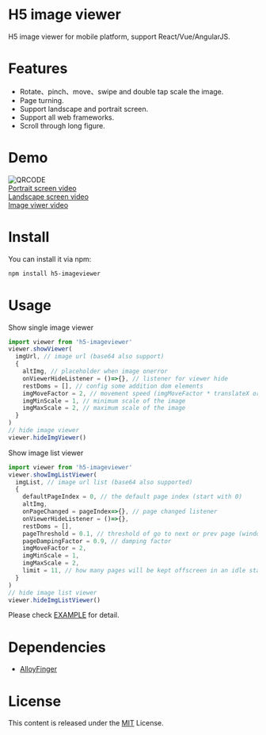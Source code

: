 # H5 image viewer
H5 image viewer for mobile platform, support React/Vue/AngularJS.

# Features
* Rotate、pinch、move、swipe and double tap scale the image.
* Page turning.
* Support landscape and portrait screen.
* Support all web frameworks.
* Scroll through long figure.

# Demo
![QRCODE](https://i.loli.net/2019/07/28/5d3cfc6643ec611808.png)  
[Portrait screen video](http://tubb.github.io/h5-imageviewer/1564584324582171.mp4)  
[Landscape screen video](http://tubb.github.io/h5-imageviewer/1564587116005125.mp4)  
[Image viwer video](http://tubb.github.io/h5-imageviewer/1564587977275048.mp4)

# Install

You can install it via npm:

```html
npm install h5-imageviewer
```

# Usage
Show single image viewer
```js
import viewer from 'h5-imageviewer'
viewer.showViewer(
  imgUrl, // image url (base64 also support)
  {
    altImg, // placeholder when image onerror
    onViewerHideListener = ()=>{}, // listener for viewer hide
    restDoms = [], // config some addition dom elements
    imgMoveFactor = 2, // movement speed (imgMoveFactor * translateX or translateY)
    imgMinScale = 1, // minimum scale of the image
    imgMaxScale = 2, // maximum scale of the image
  }
)
// hide image viewer
viewer.hideImgViewer()
```
Show image list viewer
```js
import viewer from 'h5-imageviewer'
viewer.showImgListViewer(
  imgList, // image url list (base64 also supported)
  {
    defaultPageIndex = 0, // the default page index (start with 0)
    altImg,
    onPageChanged = pageIndex=>{}, // page changed listener
    onViewerHideListener = ()=>{},
    restDoms = [],
    pageThreshold = 0.1, // threshold of go to next or prev page (window.innerWidth * pageThreshold)
    pageDampingFactor = 0.9, // damping factor
    imgMoveFactor = 2,
    imgMinScale = 1,
    imgMaxScale = 2,
    limit = 11, // how many pages will be kept offscreen in an idle state
  }
)
// hide image list viewer
viewer.hideImgListViewer()
```

Please check [EXAMPLE](https://github.com/TUBB/h5-imageviewer/blob/master/src/example/example.js) for detail.

# Dependencies
* [AlloyFinger](https://github.com/AlloyTeam/AlloyFinger)

# License
This content is released under the [MIT](http://opensource.org/licenses/MIT) License.
